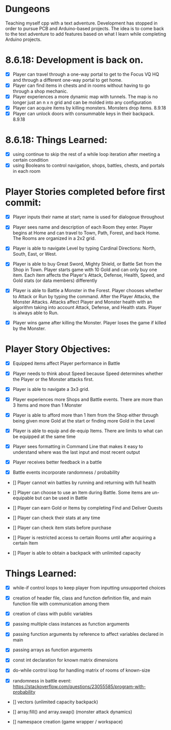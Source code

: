 # Dungeons
Teaching myself cpp with a text adventure. Development has stopped in order to pursue PCB and Arduino-based projects. The idea is to come back to the text adventure to add features based on what I learn while completing Arduino projects.

# 8.6.18: Development is back on.
* [x] Player can travel through a one-way portal to get to the Focus VQ HQ and through a different one-way portal to get home.
* [x] Player can find items in chests and in rooms without having to go through a shop mechanic.
* [x] Player experiences a more dynamic map with tunnels. The map is no longer just an n x n grid and can be molded into any configuration
* [x] Player can acquire items by killing monsters. Monsters drop items. 8.9.18
* [x] Player can unlock doors with consummable keys in their backpack. 8.9.18

# 8.6.18: Things Learned:
* [x] using continue to skip the rest of a while loop iteration after meeting a certain condition
* [x] using Booleans to control navigation, shops, battles, chests, and portals in each room

# Player Stories completed before first commit:
* [x] Player inputs their name at start; name is used for dialogoue throughout

* [x] Player sees name and description of each Room they enter. Player begins at Home and can travel to Town, Path, Forest, and back Home.
The Rooms are organized in a 2x2 grid.

* [x] Player is able to navigate Level by typing Cardinal Directions: North, South, East, or West.

* [x] Player is able to buy Great Sword, Mighty Shield, or Battle Set from the Shop in Town.
Player starts game with 10 Gold and can only buy one item. Each item affects the Player's Attack, Defense, Health, Speed, and Gold stats (or data members) differently

* [x] Player is able to Battle a Monster in the Forest. Player chooses whether to Attack or Run by typing the command. After the Player Attacks, the Monster Attacks.
Attacks affect Player and Monster health with an algorithm taking into account Attack, Defense, and Health stats. Player is always able to Run.

* [x] Player wins game after killing the Monster. Player loses the game if killed by the Monster.

# Player Story Objectives:
* [x] Equipped items affect Player performance in Battle
 
* [x] Player needs to think about Speed because Speed determines whether the Player or the Monster attacks first.

* [x] Player is able to navigate a 3x3 grid.

* [x] Player experiences more Shops and Battle events. There are more than 3 Items and more than 1 Monster

* [x] Player is able to afford more than 1 Item from the Shop either through being given more Gold at the start or finding more Gold in the Level

* [x] Player is able to equip and de-equip Items. There are limits to what can be equipped at the same time

* [x] Player sees formatting in Command Line that makes it easy to understand where was the last input and most recent output

* [x] Player receives better feedback in a battle

* [x] Battle events incorporate randomness / probability

* [] Player cannot win battles by running and returning with full health

* [] Player can choose to use an Item during Battle. Some items are un-equipable but can be used in Battle

* [] Player can earn Gold or Items by completing Find and Deliver Quests

* [] Player can check their stats at any time

* [] Player can check item stats before purchase

* [] Player is restricted access to certain Rooms until after acquiring a certain Item

* [] Player is able to obtain a backpack with unlimited capacity

# Things Learned:
* [x] while-if control loops to keep player from inputting unsupported choices

* [x] creation of header file, class and function definition file, and main function file with communication among them

* [x] creation of class with public variables

* [x] passing multiple class instances as function arguments

* [x] passing function arguments by reference to affect variables declared in main

* [x] passing arrays as function arguments

* [x] const int declaration for known matrix dimensions

* [x] do-while control loop for handling matrix of rooms of known-size

* [x] randomness in battle event: https://stackoverflow.com/questions/23055585/program-with-probability

* [] vectors (unlimited capacity backpack)

* [] array.fill() and array.swap() (monster attack dynamics)

* [] namespace creation (game wrapper / workspace)

